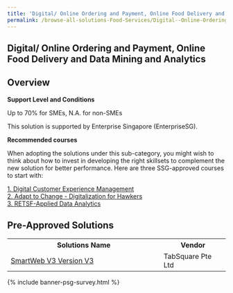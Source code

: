 ```yaml
---
title: 'Digital/ Online Ordering and Payment, Online Food Delivery and Data Mining and Analytics'
permalink: /browse-all-solutions-Food-Services/Digital--Online-Ordering-and-Payment--Online-Food-Delivery-and-Data-Mining-and-Analytics
---
```


## Digital/ Online Ordering and Payment, Online Food Delivery and Data Mining and Analytics
## Overview

**Support Level and Conditions**

Up to 70% for SMEs, N.A. for non-SMEs

This solution is supported by Enterprise Singapore (EnterpriseSG).

**Recommended courses**

When adopting the solutions under this sub-category, you might wish to think about how to invest in developing the right skillsets to complement the new solution for better performance. Here are three SSG-approved courses to start with:

<a href='https://courses.enterprisejobskills.gov.sg/Course_Internet/CourseDetail/Digital-Customer-Experience-Management-2'  target='_blank' rel='noopener'>1. Digital Customer Experience Management</a><br>
<a href='https://courses.enterprisejobskills.gov.sg/Course_Internet/CourseDetail/Adapt-Change-Digitalization-Hawkers'  target='_blank' rel='noopener'>2. Adapt to Change - Digitalization for Hawkers</a><br>
<a href='https://courses.enterprisejobskills.gov.sg/Course_Internet/CourseDetail/RETSFApplied-Data-Analytics-Synchronous-elearning-2'  target='_blank' rel='noopener'>3. RETSF-Applied Data Analytics</a><br>

## Pre-Approved Solutions

<table>
<tr>
<th style='width: auto;'><b>Solutions Name</b></th>
<th style='width: 30%;'><b>Vendor</b></th>
</tr>
<tr>
<td><a href='/productivity-solutions-grant/solutionrepo/solution1193' target='_blank'>SmartWeb V3 Version V3</a><br></td>
<td>TabSquare Pte Ltd</td>
</tr>
</table>

{% include banner-psg-survey.html %}
